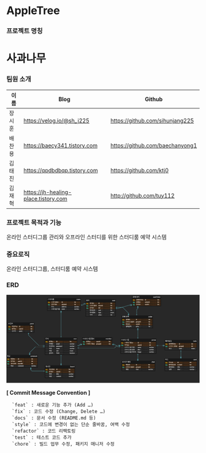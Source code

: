 # AppleTree

### 프로젝트 명칭

# 사과나무

### 팀원 소개

| 이름   | Blog                                 | Github                          |
| ------ | ------------------------------------ | ------------------------------- |
| 장시훈 | https://velog.io/@sh_j225            | https://github.com/sihunjang225 |
| 배찬용 | https://baecy341.tistory.com         | https://github.com/baechanyong1 |
| 김태진 | https://qpdbdbqp.tistory.com         | https://github.com/ktj0         |
| 김재혁 | https://jh-healing-place.tistory.com | http://github.com/tuy112        |

### 프로젝트 목적과 기능

온라인 스터디그룹 관리와 오프라인 스터디를 위한 스터디룸 예약 시스템

### 중요로직

온라인 스터디그룹, 스터디룸 예약 시스템

### ERD

![Alt text](./사과나무ERD.png)

**[ Commit Message Convention ]**

      `feat` : 새로운 기능 추가 (Add …)
      `fix` : 코드 수정 (Change, Delete …)
      `docs` : 문서 수정 (README.md 등)
      `style` : 코드에 변경이 없는 단순 줄바꿈, 여백 수정
      `refactor` : 코드 리팩토링
      `test` : 테스트 코드 추가
      `chore` : 빌드 업무 수정, 패키지 매니저 수정
